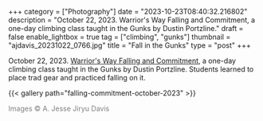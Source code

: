 +++
category = ["Photography"]
date = "2023-10-23T08:40:32.216802"
description = "October 22, 2023. Warrior's Way Falling and Commitment, a one-day climbing class taught in the Gunks by Dustin Portzline."
draft = false
enable_lightbox = true
tag = ["climbing", "gunks"]
thumbnail = "ajdavis_20231022_0766.jpg"
title = "Fall in the Gunks"
type = "post"
+++

October 22, 2023. [Warrior's Way Falling and Commitment](https://www.advancedrockcraft.com/), a one-day climbing class taught in the Gunks by Dustin Portzline. Students learned to place trad gear and practiced falling on it.

{{< gallery path="falling-commitment-october-2023" >}}

<span style="color: gray">Images &copy; A. Jesse Jiryu Davis</span>
